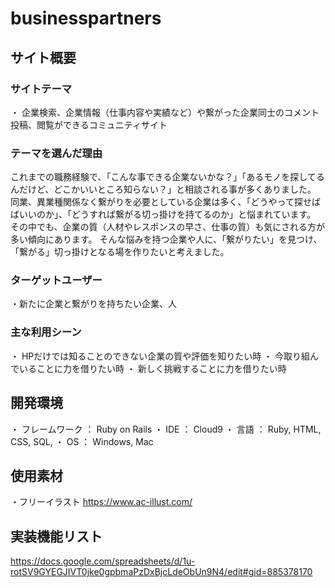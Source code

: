 # businesspartners

## サイト概要

### サイトテーマ
・ 企業検索、企業情報（仕事内容や実績など）や繋がった企業同士のコメント投稿、閲覧ができるコミュニティサイト


### テーマを選んだ理由
これまでの職務経験で、「こんな事できる企業ないかな？」「あるモノを探してるんだけど、どこかいいところ知らない？」と相談される事が多くありました。
同業、異業種関係なく繋がりを必要としている企業は多く、「どうやって探せばばいいのか」、「どうすれば繋がる切っ掛けを持てるのか」と悩まれています。
その中でも、企業の質（人材やレスポンスの早さ、仕事の質）も気にされる方が多い傾向にあります。
そんな悩みを持つ企業や人に、「繋がりたい」を見つけ、「繋がる」切っ掛けとなる場を作りたいと考えました。

### ターゲットユーザー
・新たに企業と繋がりを持ちたい企業、人

### 主な利用シーン
・ HPだけでは知ることのできない企業の質や評価を知りたい時
・ 今取り組んでいることに力を借りたい時
・ 新しく挑戦することに力を借りたい時

## 開発環境
・ フレームワーク ： Ruby on Rails
・ IDE ： Cloud9
・ 言語 ： Ruby, HTML, CSS, SQL,
・ OS ： Windows, Mac

## 使用素材
・フリーイラスト
https://www.ac-illust.com/


## 実装機能リスト
https://docs.google.com/spreadsheets/d/1u-rotSV9GYEGJIVT0jke0gpbmaPzDxBjcLdeObUn9N4/edit#gid=885378170


